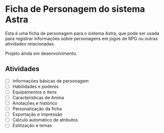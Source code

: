 # Ficha de Personagem do sistema Astra

Esta é uma ficha de personagem para o sistema Astra, que pode ser usada para registrar informações sobre personagens em jogos de RPG ou outras atividades relacionadas.

Projeto ainda em desenvolvimento.

## Atividades

-   [ ] Informações básicas de personagem
-   [ ] Habilidades e poderes
-   [ ] Equipamentos e itens
-   [ ] Caracteristicas de Anima
-   [ ] Anotações e histórico
-   [ ] Personalização da ficha
-   [ ] Exportação e impressão
-   [ ] Cálculo automático de atributos
-   [ ] Estilização e temas
